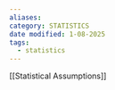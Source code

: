 ```yaml
---
aliases: 
category: STATISTICS
date modified: 1-08-2025
tags:
  - statistics
---
```

[[Statistical Assumptions]]
